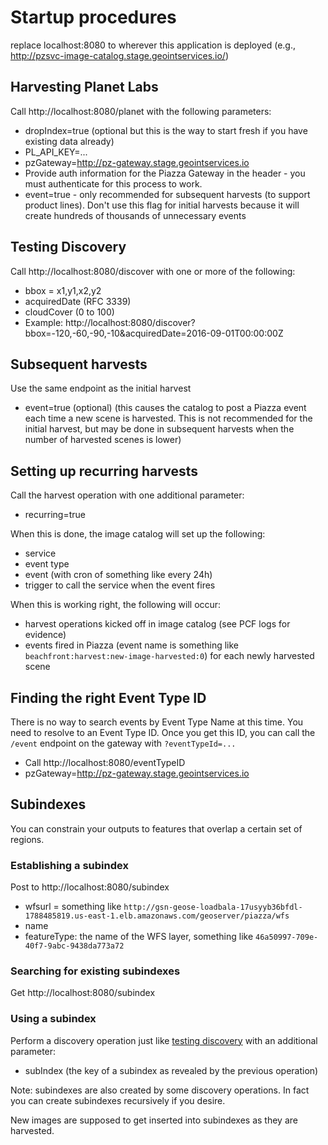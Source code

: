 # Startup procedures
replace localhost:8080 to wherever this application is deployed (e.g., http://pzsvc-image-catalog.stage.geointservices.io/)

## Harvesting Planet Labs
Call http://localhost:8080/planet with the following parameters:
* dropIndex=true (optional but this is the way to start fresh if you have existing data already)
* PL_API_KEY=...
* pzGateway=http://pz-gateway.stage.geointservices.io
* Provide auth information for the Piazza Gateway in the header - you must authenticate for this process to work.
* event=true - only recommended for subsequent harvests (to support product lines). Don't use this flag for initial harvests because it will create hundreds of thousands of unnecessary events

## Testing Discovery
Call http://localhost:8080/discover with one or more of the following:
* bbox = x1,y1,x2,y2
* acquiredDate (RFC 3339)
* cloudCover (0 to 100)
* Example: http://localhost:8080/discover?bbox=-120,-60,-90,-10&acquiredDate=2016-09-01T00:00:00Z

## Subsequent harvests
Use the same endpoint as the initial harvest
* event=true (optional) (this causes the catalog to post a Piazza event each time a new scene is harvested. This is not recommended for the initial harvest, but may be done in subsequent harvests when the number of harvested scenes is lower)
  
## Setting up recurring harvests
Call the harvest operation with one additional parameter:
* recurring=true

When this is done, the image catalog will set up the following:
* service 
* event type
* event (with cron of something like every 24h)
* trigger to call the service when the event fires

When this is working right, the following will occur:
* harvest operations kicked off in image catalog (see PCF logs for evidence)
* events fired in Piazza (event name is something like `beachfront:harvest:new-image-harvested:0`) for each newly harvested scene 

## Finding the right Event Type ID
There is no way to search events by Event Type Name at this time. You need to resolve to an Event Type ID. Once you get this ID, you can call the `/event` endpoint on the gateway with `?eventTypeId=...`
* Call http://localhost:8080/eventTypeID
* pzGateway=http://pz-gateway.stage.geointservices.io

## Subindexes
You can constrain your outputs to features that overlap a certain set of regions.

### Establishing a subindex
Post to http://localhost:8080/subindex
* wfsurl = something like `http://gsn-geose-loadbala-17usyyb36bfdl-1788485819.us-east-1.elb.amazonaws.com/geoserver/piazza/wfs`
* name
* featureType: the name of the WFS layer, something like `46a50997-709e-40f7-9abc-9438da773a72` 

### Searching for existing subindexes
Get http://localhost:8080/subindex

### Using a subindex
Perform a discovery operation just like [testing discovery](#testing-discovery) with an additional parameter:
* subIndex (the key of a subindex as revealed by the previous operation)

Note: subindexes are also created by some discovery operations. 
In fact you can create subindexes recursively if you desire. 

New images are supposed to get inserted into subindexes as they are harvested.
